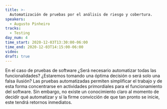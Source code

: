 ```yaml
---
title: >-
  Automatización de pruebas por el análisis de riesgo y cobertura.
speakers:
  - Augusto Pinheiro
tracks:
  - Testing
day_num: 4
time_start: 2020-12-03T13:30:00-06:00
time_end: 2020-12-03T14:15:00-06:00
video: 
draft: true
---
```


En el caso de pruebas de software ¿Será necesario automatizar todas las
funcionalidades? ¿Estaremos tomando una óptima decisión o será solo
una falsa ilusión?
Las pruebas automatizadas permiten simplificar el trabajo y de esta forma
concentrarse en actividades primordiales para el funcionamiento del software.
Sin embargo, no existe un conocimiento claro al momento de decidir qué
automatizar y sí la firme convicción de que tan pronto se inicie, este tendrá
retornos inmediatos.

